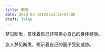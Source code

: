 ```yaml
---
title: 断发
date: 2020-02-15T20:54:12+08:00
draft: false
---
```


梦见断发，意味着自己非常担心自己的身体健康。

女人梦见断发，预示着自己的面子受到威胁。

